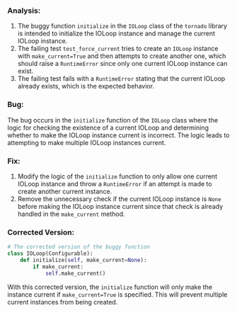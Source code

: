 ### Analysis:
1. The buggy function `initialize` in the `IOLoop` class of the `tornado` library is intended to initialize the IOLoop instance and manage the current IOLoop instance.
2. The failing test `test_force_current` tries to create an `IOLoop` instance with `make_current=True` and then attempts to create another one, which should raise a `RuntimeError` since only one current IOLoop instance can exist.
3. The failing test fails with a `RuntimeError` stating that the current IOLoop already exists, which is the expected behavior.
   
### Bug:
The bug occurs in the `initialize` function of the `IOLoop` class where the logic for checking the existence of a current IOLoop and determining whether to make the IOLoop instance current is incorrect. The logic leads to attempting to make multiple IOLoop instances current.

### Fix:
1. Modify the logic of the `initialize` function to only allow one current IOLoop instance and throw a `RuntimeError` if an attempt is made to create another current instance.
2. Remove the unnecessary check if the current IOLoop instance is `None` before making the IOLoop instance current since that check is already handled in the `make_current` method.

### Corrected Version:
```python
# The corrected version of the buggy function
class IOLoop(Configurable):
    def initialize(self, make_current=None):
        if make_current:
            self.make_current()
``` 

With this corrected version, the `initialize` function will only make the instance current if `make_current=True` is specified. This will prevent multiple current instances from being created.